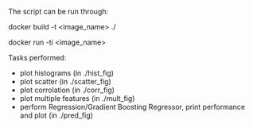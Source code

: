 
The script can be run through:

docker build -t <image_name> ./

docker run -ti <image_name>

Tasks performed:

- plot histograms (in ./hist_fig)
- plot scatter (in ./scatter_fig)
- plot corrolation (in ./corr_fig)
- plot multiple features (in ./mult_fig)
- perform Regression/Gradient Boosting Regressor, print performance and plot (in ./pred_fig)
